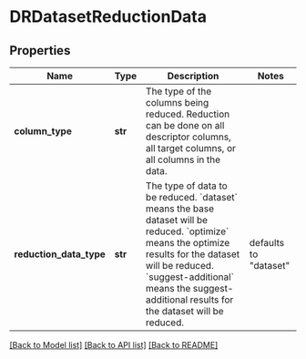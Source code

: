 # DRDatasetReductionData


## Properties
Name | Type | Description | Notes
------------ | ------------- | ------------- | -------------
**column_type** | **str** | The type of the columns being reduced. Reduction can be done on all descriptor columns, all target columns, or all columns in the data. | 
**reduction_data_type** | **str** | The type of data to be reduced. &#x60;dataset&#x60; means the base dataset will be reduced. &#x60;optimize&#x60; means the optimize results for the dataset will be reduced. &#x60;suggest-additional&#x60; means the suggest-additional results for the dataset will be reduced. | defaults to "dataset"

[[Back to Model list]](../README.md#documentation-for-models) [[Back to API list]](../README.md#documentation-for-api-endpoints) [[Back to README]](../README.md)


